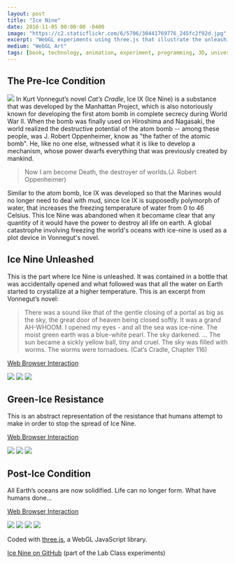 ```yaml
---
layout: post
title: "Ice Nine"
date: 2016-11-05 00:00:00 -0400
image: "https://c2.staticflickr.com/6/5706/30441769776_245fc2f92d.jpg"
excerpt: "WebGL experiments using three.js that illustrate the unleashing of Ice Nine, a fictional substance from Kurt Vonnegut's novel 'Cat’s Cradle'."
medium: "WebGL Art"
tags: [book, technology, animation, experiment, programming, 3D, universe]
---
```


## The Pre-Ice Condition

![](https://c2.staticflickr.com/6/5574/29847493484_9146a017aa_c.jpg)
In Kurt Vonnegut’s novel *Cat’s Cradle*, Ice IX (Ice Nine) is a substance that was developed by the Manhattan Project, which is also notoriously known for developing the first atom bomb in complete secrecy during World War II. When the bomb was finally used on Hiroshima and Nagasaki, the world realized the destructive potential of the atom bomb -- among these people, was J. Robert Oppenheimer, know as "the father of the atomic bomb". He, like no one else, witnessed what it is like to develop a mechanism, whose power dwarfs everything that was previously created by mankind.

>Now I am become Death, the destroyer of worlds.(J. Robert Oppenheimer)

Similar to the atom bomb, Ice IX was developed so that the Marines would no longer need to deal with mud, since Ice IX is supposedly polymorph of water, that increases the freezing temperature of water from 0 to 46 Celsius. This Ice Nine was abandoned when it becomame clear that any quantity of it would have the power to destroy all life on earth. A global catastrophe involving freezing the world's oceans with ice-nine is used as a plot device in Vonnegut's novel.


## Ice Nine Unleashed

This is the part where Ice Nine is unleashed. It was contained in a bottle that was accidentally opened and what followed was that all the water on Earth started to crystallize at a higher temperature. This is an excerpt from Vonnegut’s novel:

>There was a sound like that of the gentle closing of a portal as big as the sky, the great door of heaven being closed softly. It was a grand AH-WHOOM. I opened my eyes - and all the sea was ice-nine. The moist green earth was a blue-white pearl. The sky darkened. ... The sun became a sickly yellow ball, tiny and cruel. The sky was filled with worms. The worms were tornadoes. (Cat’s Cradle, Chapter 116)

[Web Browser Interaction](http://mbrav.github.io/Lab-FA16/13/index.html)

![](https://c2.staticflickr.com/6/5623/29847493454_f8c9841c99_c.jpg)
![](https://c2.staticflickr.com/6/5476/29845945283_6058071e42_c.jpg)
![](https://c2.staticflickr.com/6/5720/29845945323_8a3029f8a1_c.jpg)

## Green-Ice Resistance

This is an abstract representation of the resistance that humans attempt to make in order to stop the spread of Ice Nine.

[Web Browser Interaction](http://mbrav.github.io/Lab-FA16/14/index.html)

![](https://c2.staticflickr.com/6/5706/30441769776_245fc2f92d_c.jpg)
![](https://c2.staticflickr.com/6/5516/30391706841_441f95e50d_c.jpg)
![](https://c2.staticflickr.com/6/5819/29847493784_7f9b727bf9_c.jpg)

## Post-Ice Condition

All Earth’s oceans are now solidified. Life can no longer form. What have humans done...

[Web Browser Interaction](http://mbrav.github.io/Lab-FA16/15/index.html)

![](https://c2.staticflickr.com/6/5611/30441769956_5007353033_c.jpg)
![](https://c2.staticflickr.com/6/5511/30441770026_ec3031fdfc_c.jpg)
![](https://c1.staticflickr.com/9/8649/29847494004_a9dce0af9c_c.jpg)
![](https://c2.staticflickr.com/6/5592/30441770106_86c3887114_c.jpg)

Coded with [three.js](https://threejs.org/), a WebGL JavaScript library.

[Ice Nine on GitHub](https://github.com/mbrav/Lab-FA16) (part of the Lab Class experiments)
